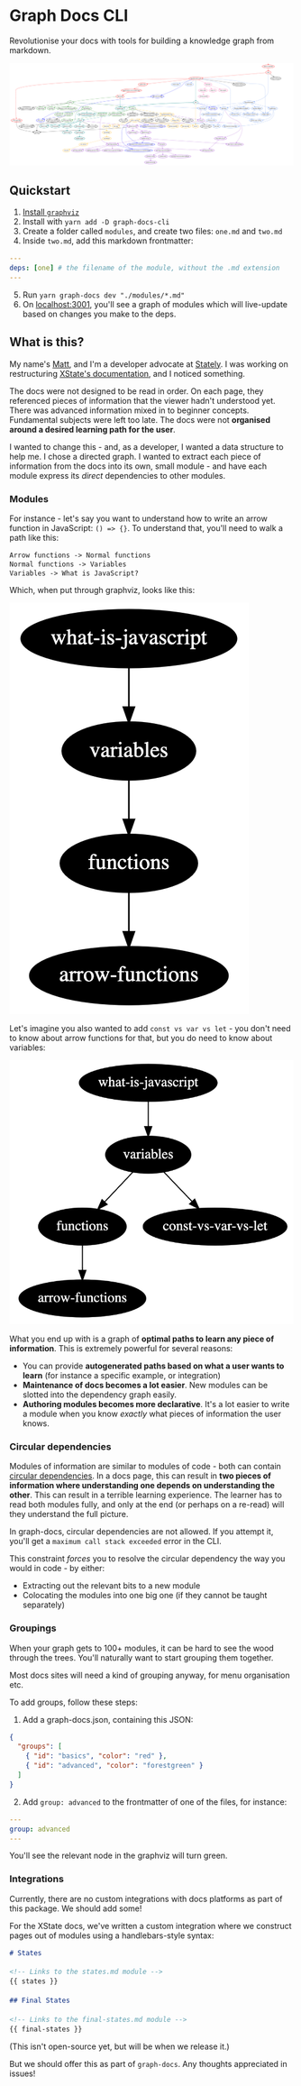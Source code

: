 # Graph Docs CLI

Revolutionise your docs with tools for building a knowledge graph from markdown.

![Graph of inter-connected nodes representing XState's docs](./assets/graph.png)

## Quickstart

1. [Install `graphviz`](https://graphviz.org/download)
2. Install with `yarn add -D graph-docs-cli`
3. Create a folder called `modules`, and create two files: `one.md` and `two.md`
4. Inside `two.md`, add this markdown frontmatter:

```yaml
---
deps: [one] # the filename of the module, without the .md extension
---
```

5. Run `yarn graph-docs dev "./modules/*.md"`
6. On [localhost:3001](http://localhost:3001), you'll see a graph of modules which will live-update based on changes you make to the deps.

## What is this?

My name's [Matt](https://twitter.com/mpocock1), and I'm a developer advocate at [Stately](https://stately.ai). I was working on restructuring [XState's documentation](https://xstate.js.org/docs/), and I noticed something.

The docs were not designed to be read in order. On each page, they referenced pieces of information that the viewer hadn't understood yet. There was advanced information mixed in to beginner concepts. Fundamental subjects were left too late. The docs were not **organised around a desired learning path for the user**.

I wanted to change this - and, as a developer, I wanted a data structure to help me. I chose a directed graph. I wanted to extract each piece of information from the docs into its own, small module - and have each module express its _direct_ dependencies to other modules.

### Modules

For instance - let's say you want to understand how to write an arrow function in JavaScript: `() => {}`. To understand that, you'll need to walk a path like this:

```
Arrow functions -> Normal functions
Normal functions -> Variables
Variables -> What is JavaScript?
```

Which, when put through graphviz, looks like this:

![](./assets/simple-js-graph.png)

Let's imagine you also wanted to add `const vs var vs let` - you don't need to know about arrow functions for that, but you do need to know about variables:

![](./assets/simple-js-graph-2.png)

What you end up with is a graph of **optimal paths to learn any piece of information**. This is extremely powerful for several reasons:

- You can provide **autogenerated paths based on what a user wants to learn** (for instance a specific example, or integration)
- **Maintenance of docs becomes a lot easier**. New modules can be slotted into the dependency graph easily.
- **Authoring modules becomes more declarative**. It's a lot easier to write a module when you know _exactly_ what pieces of information the user knows.

### Circular dependencies

Modules of information are similar to modules of code - both can contain [circular dependencies](https://en.wikipedia.org/wiki/Circular_dependency). In a docs page, this can result in **two pieces of information where understanding one depends on understanding the other**. This can result in a terrible learning experience. The learner has to read both modules fully, and only at the end (or perhaps on a re-read) will they understand the full picture.

In graph-docs, circular dependencies are not allowed. If you attempt it, you'll get a `maximum call stack exceeded` error in the CLI.

This constraint _forces_ you to resolve the circular dependency the way you would in code - by either:

- Extracting out the relevant bits to a new module
- Colocating the modules into one big one (if they cannot be taught separately)

### Groupings

When your graph gets to 100+ modules, it can be hard to see the wood through the trees. You'll naturally want to start grouping them together.

Most docs sites will need a kind of grouping anyway, for menu organisation etc.

To add groups, follow these steps:

1. Add a graph-docs.json, containing this JSON:

```json
{
  "groups": [
    { "id": "basics", "color": "red" },
    { "id": "advanced", "color": "forestgreen" }
  ]
}
```

2. Add `group: advanced` to the frontmatter of one of the files, for instance:

```yaml
---
group: advanced
---
```

You'll see the relevant node in the graphviz will turn green.

### Integrations

Currently, there are no custom integrations with docs platforms as part of this package. We should add some!

For the XState docs, we've written a custom integration where we construct pages out of modules using a handlebars-style syntax:

```md
# States

<!-- Links to the states.md module -->
{{ states }}

## Final States

<!-- Links to the final-states.md module -->
{{ final-states }}
```

(This isn't open-source yet, but will be when we release it.)

But we should offer this as part of `graph-docs`. Any thoughts appreciated in issues!
